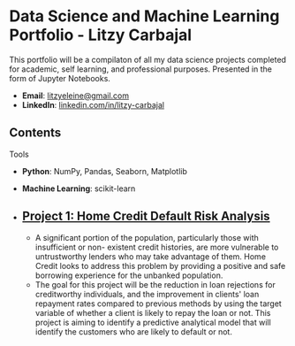 # Data Science and Machine Learning Portfolio - Litzy Carbajal

This portfolio will be a compilaton of all my data science projects completed for academic, self learning, and professional purposes. Presented in the form of Jupyter Notebooks.

- **Email**: [litzyeleine@gmail.com](litzyeleine@gmail.com)
- **LinkedIn**: [linkedin.com/in/litzy-carbajal](https://www.linkedin.com/in/litzy-carbajal/)


## Contents

Tools
  - **Python**: NumPy, Pandas, Seaborn, Matplotlib
  - **Machine Learning**: scikit-learn    

- ## [Project 1: Home Credit Default Risk Analysis](https://github.com/litzy-carbajal/Home_Credit_Default_Risk_Analysis) 
  
  - A significant portion of the population, particularly those with insufficient or non-      existent credit histories, are more vulnerable to untrustworthy lenders who may take advantage of them. Home Credit looks to address this problem by providing a positive and safe borrowing experience for the unbanked population.
  - The goal for this project will be the reduction in loan rejections for creditworthy individuals, and the improvement in clients' loan repayment rates compared to previous methods by using the target variable of whether a client is likely to repay the loan or not. This project is aiming to identify a predictive analytical model that will identify the customers who are likely to default or not. 
